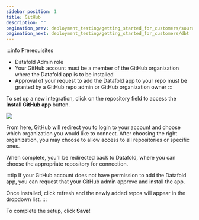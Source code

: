 ```yaml
---
sidebar_position: 1
title: GitHub
description: ""
pagination_prev: deployment_testing/getting_started_for_customers/source_control
pagination_next: deployment_testing/getting_started_for_customers/dbt
---
```

<!-- :::caution
If you are on an VPC deployment, you should first create a GitHub App for the integration. See [GitHub integration for Datafold VPC](enterprise_accounts/vpc_deployments/github_vpc) before proceeding with this tutorial.
::: -->

:::info Prerequisites
* Datafold Admin role
* Your GitHub account must be a member of the GitHub organization where the Datafold app is to be installed
* Approval of your request to add the Datafold app to your repo must be granted by a GitHub repo admin or GitHub organization owner
:::

To set up a new integration, click on the repository field to access the **Install GitHub app** button.

![](/img/github_install_button.png)

From here, GitHub will redirect you to login to your account and choose which organization you would like to connect. After choosing the right organization, you may choose to allow access to all repositories or specific ones. 

When complete, you'll be redirected back to Datafold, where you can choose the appropriate repository for connection. 

:::tip
If your GitHub account does not have permission to add the Datafold app, you can request that your GitHub admin approve and install the app.

Once installed, click refresh and the newly added repos will appear in the dropdown list.
:::

To complete the setup, click **Save**!
